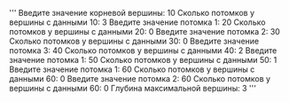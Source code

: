 '''
Введите значение корневой вершины: 10
Сколько потомков у вершины с данными 10: 3
Введите значение потомка 1: 20
Сколько потомков у вершины с данными 20: 0
Введите значение потомка 2: 30
Сколько потомков у вершины с данными 30: 0 
Введите значение потомка 3: 40
Сколько потомков у вершины с данными 40: 2
Введите значение потомка 1: 50
Сколько потомков у вершины с данными 50: 1
Введите значение потомка 1: 60
Сколько потомков у вершины с данными 60: 0
Введите значение потомка 2: 60
Сколько потомков у вершины с данными 60: 0
Глубина максимальной вершины: 3
'''